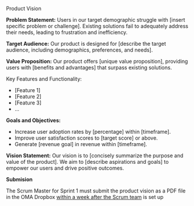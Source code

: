 Product Vision

**Problem Statement:**
Users in our target demographic struggle with [insert specific problem or challenge]. Existing solutions fail to adequately address their needs, leading to frustration and inefficiency.

**Target Audience:**
Our product is designed for [describe the target audience, including demographics, preferences, and needs].

**Value Proposition:**
Our product offers [unique value proposition], providing users with [benefits and advantages] that surpass existing solutions.

Key Features and Functionality:

* [Feature 1]
* [Feature 2]
* [Feature 3]
* ...

**Goals and Objectives:**

* Increase user adoption rates by [percentage] within [timeframe].
* Improve user satisfaction scores to [target score] or above.
* Generate [revenue goal] in revenue within [timeframe].

**Vision Statement:**
Our vision is to [concisely summarize the purpose and value of the product]. We aim to [describe aspirations and goals] to empower our users and drive positive outcomes.

__Submision__

The Scrum Master for Sprint 1 must submit the product vision as a PDF file in the OMA Dropbox <u>within a week after the Scrum team</u> is set up
